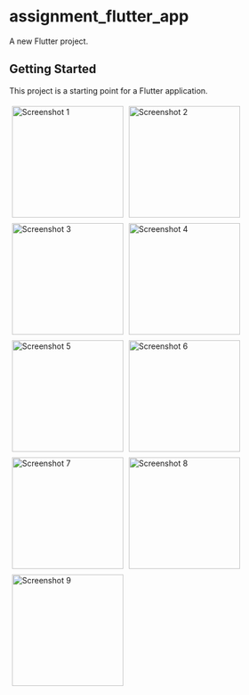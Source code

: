 # assignment_flutter_app

A new Flutter project.

## Getting Started

This project is a starting point for a Flutter application.

<div style="display:flex; flex-wrap: wrap;">
<!--     <img src="" alt="Screenshot 1" style="width:200px; margin:5px; margin-bottom:80px;"> -->
    <img src="https://github.com/user-attachments/assets/d01c6098-218e-4b72-9dad-faef468ffeef" alt="Screenshot 1" style="width:200px; margin:5px;">
    <img src="https://github.com/user-attachments/assets/dd3faf7c-a0be-4681-b79c-652769edfe0e" alt="Screenshot 2" style="width:200px; margin:5px;">
    <img src="https://github.com/user-attachments/assets/5b57d688-bbbc-417f-a184-0eb6d459ab7e" alt="Screenshot 3" style="width:200px; margin:5px;">
    <img src="https://github.com/user-attachments/assets/3beff83b-4cc9-4eaf-b1bf-5adaac9a31cd" alt="Screenshot 4" style="width:200px; margin:5px;">
    <img src="https://github.com/user-attachments/assets/6e6c8a6a-e44e-45cf-9791-f113d037c4bf" alt="Screenshot 5" style="width:200px; margin:5px;">
    <img src="https://github.com/user-attachments/assets/dea28aa0-6584-4861-a8d8-5ddd31c352d9" alt="Screenshot 6" style="width:200px; margin:5px;">
    <img src="https://github.com/user-attachments/assets/eee6006f-0dc6-443a-9311-7c4ca7602679" alt="Screenshot 7" style="width:200px; margin:5px;">
    <img src="https://github.com/user-attachments/assets/a88c577e-445a-453b-a300-ba4b607c66fa" alt="Screenshot 8" style="width:200px; margin:5px;">
    <img src="https://github.com/user-attachments/assets/5aa876ab-0a0f-42f9-8594-1cda11dab651" alt="Screenshot 9" style="width:200px; margin:5px;">
</div>

